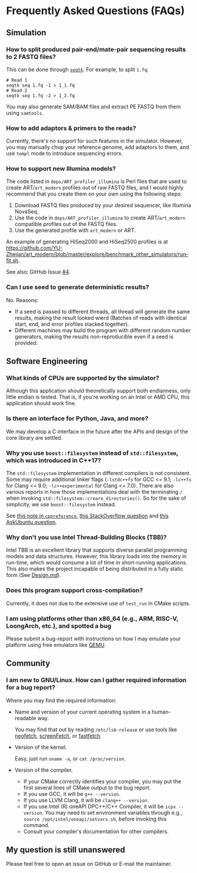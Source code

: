 # Frequently Asked Questions (FAQs)

## Simulation

### How to split produced pair-end/mate-pair sequencing results to 2 FASTQ files?

This can be done through [`seqtk`](https://github.com/lh3/seqtk). For example, to split `1.fq`:

```shell
# Read 1
seqtk seq 1.fq -1 > 1_1.fq
# Read 2
seqtk seq 1.fq -2 > 1_2.fq
```

You may also generate SAM/BAM files and extract PE FASTQ from them using `samtools`.

### How to add adaptors \& primers to the reads?

Currently, there's no support for such features in the simulator. However, you may manually chop your reference genome, add adaptors to them, and use `templ` mode to introduce sequencing errors.

### How to support new Illumina models?

The code listed in `deps/ART_profiler_illumina` is Perl files that are used to create ART/`art_modern` profiles out of raw FASTQ files, and I would highly recommend that you create them on your own using the following steps:

1. Download FASTQ files produced by your desired sequencer, like Illumina NovaSeq.
2. Use the code in `deps/ART_profiler_illumina` to create ART/`art_modern` compatible profiles out of the FASTQ files.
3. Use the generated profile with `art_modern` or ART.

An example of generating HiSeq2000 and HiSeq2500 profiles is at <https://github.com/YU-Zhejian/art_modern/blob/master/explore/benchmark_other_simulators/run-fit.sh>.

See also: GitHub Issue [#4](https://github.com/YU-Zhejian/art_modern/issues/4).

### Can I use seed to generate deterministic results?

No. Reasons:

- If a seed is passed to different threads, all thread will generate the same results, making the result looked wierd (Batches of reads with identical start, end, and error profiles stacked together).
- Different machines may build the program with different random number generators, making the results non-reproducible even if a seed is provided.

## Software Engineering

### What kinds of CPUs are supported by the simulator?

Although this application should theoretically support both endianness, only little endian is tested. That is, if you're working on an Intel or AMD CPU, this application should work fine.

### Is there an interface for Python, Java, and more?

We may develop a C interface in the future after the APIs and design of the core library are settled.

### Why you use `boost::filesystem` instead of `std::filesystem`, which was introduced in C++17?

The `std::filesystem` implementation in different compilers is not consistent. Some may require additional linker flags (`-lstdc++fs` for GCC <= 9.1; `-lc++fs` for Clang <= 9.0; `-lc++experimental` for Clang <= 7.0). There are also various reports in how those implementations deal with the terminating `/` when invoking `std::filesystem::creare_directories()`. So for the sake of simplicity, we use `boost::filesystem` instead.

See [this note in `cppreference`](https://en.cppreference.com/w/cpp/filesystem), [this StackOverflow question](https://stackoverflow.com/questions/53365538/how-to-determine-whether-to-use-filesystem-or-experimental-filesystem) and [this AskUbuntu question](https://askubuntu.com/questions/1256440/how-to-get-libstdc-with-c17-filesystem-headers-on-ubuntu-18-bionic).

### Why don't you use Intel Thread-Building Blocks (TBB)?

Intel TBB is an excellent library that supports diverse parallel programming models and data structures. However, this library loads into the memory in run-time, which would consume a lot of time in short-running applications. This also makes the project incapable of being distributed in a fully static form (See [Design.md](Design.md)).

### Does this program support cross-compilation?

Currently, it does not due to the extensive use of `test_run` in CMake scripts.

### I am using platforms other than x86\_64 (e.g., ARM, RISC-V, LoongArch, etc.), and spotted a bug

Please submit a bug-report with instructions on how I may emulate your platform using free emulators like [QEMU](https://www.qemu.org/).

## Community

### I am new to GNU/Linux. How can I gather required information for a bug report?

Where you may find the required information:

- Name and version of your current operating system in a human-readable way.

  You may find that out by reading `/etc/lsb-release` or use tools like [neofetch](https://github.com/dylanaraps/neofetch), [screenFetch](https://github.com/KittyKatt/screenFetch), or [fastfetch](https://github.com/fastfetch-cli/fastfetch).

- Version of the kernel.

  Easy, just run `uname -a`, or `cat /proc/version`.

- Version of the compiler.

  - If your CMake correctly identifies your compiler, you may put the first several lines of CMake output to the bug report.
  - If you use GCC, it will be `g++ --version`.
  - If you use LLVM Clang, it will be `clang++ --version`.
  - If you use Intel (R) oneAPI DPC++/C++ Compiler, it will be `icpx --version`. You may need to set environment variables through e.g., `source /opt/intel/oneapi/setvars.sh`, before invoking this command.
  - Consult your compiler's documentation for other compilers.

## My question is still unanswered

Please feel free to open an issue on GitHub or E-mail the maintainer.
